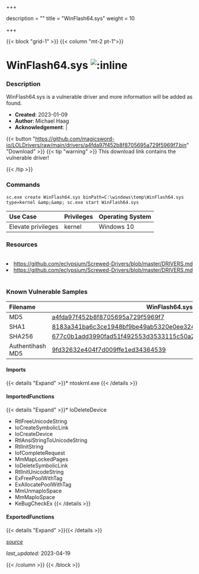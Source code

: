 +++

description = ""
title = "WinFlash64.sys"
weight = 10

+++


{{< block "grid-1" >}}
{{< column "mt-2 pt-1">}}


# WinFlash64.sys ![:inline](/images/twitter_verified.png) 


### Description

WinFlash64.sys is a vulnerable driver and more information will be added as found.

- **Created**: 2023-01-09
- **Author**: Michael Haag
- **Acknowledgement**:  | [](https://twitter.com/)

{{< button "https://github.com/magicsword-io/LOLDrivers/raw/main/drivers/a4fda97f452b8f8705695a729f5969f7.bin" "Download" >}}
{{< tip "warning" >}}
This download link contains the vulnerable driver!

{{< /tip >}}

### Commands

```
sc.exe create WinFlash64.sys binPath=C:\windows\temp\WinFlash64.sys type=kernel &amp;&amp; sc.exe start WinFlash64.sys
```

| Use Case | Privileges | Operating System | 
|:---- | ---- | ---- |
| Elevate privileges | kernel | Windows 10 |

### Resources
<br>
<li><a href=" https://github.com/eclypsium/Screwed-Drivers/blob/master/DRIVERS.md"> https://github.com/eclypsium/Screwed-Drivers/blob/master/DRIVERS.md</a></li>
<li><a href="https://github.com/eclypsium/Screwed-Drivers/blob/master/DRIVERS.md">https://github.com/eclypsium/Screwed-Drivers/blob/master/DRIVERS.md</a></li>
<br>

### Known Vulnerable Samples

| Filename | WinFlash64.sys |
|:---- | ---- | 
| MD5 | <a href="https://www.virustotal.com/gui/file/a4fda97f452b8f8705695a729f5969f7">a4fda97f452b8f8705695a729f5969f7</a> |
| SHA1 | <a href="https://www.virustotal.com/gui/file/8183a341ba6c3ce1948bf9be49ab5320e0ee324d">8183a341ba6c3ce1948bf9be49ab5320e0ee324d</a> |
| SHA256 | <a href="https://www.virustotal.com/gui/file/677c0b1add3990fad51f492553d3533115c50a242a919437ccb145943011d2bf">677c0b1add3990fad51f492553d3533115c50a242a919437ccb145943011d2bf</a> |
| Authentihash MD5 | <a href="https://www.virustotal.com/gui/search/authentihash%253A9fd32632e404f7d009ffe1ed34364539">9fd32632e404f7d009ffe1ed34364539</a> || Authentihash SHA1 | <a href="https://www.virustotal.com/gui/search/authentihash%253Ada21f5889f8374c3961856d681adec3d663d2964">da21f5889f8374c3961856d681adec3d663d2964</a> || Authentihash SHA256 | <a href="https://www.virustotal.com/gui/search/authentihash%253Af2b51fbeead17f5ee34d5b4a3a83c848fb76f8f0e80769212e137a7aa539a3bc">f2b51fbeead17f5ee34d5b4a3a83c848fb76f8f0e80769212e137a7aa539a3bc</a> || Signature | Phoenix Technology Ltd., VeriSign Class 3 Code Signing 2004 CA, VeriSign Class 3 Public Primary CA   |
#### Imports
{{< details "Expand" >}}* ntoskrnl.exe
{{< /details >}}
#### ImportedFunctions
{{< details "Expand" >}}* IoDeleteDevice
* RtlFreeUnicodeString
* IoCreateSymbolicLink
* IoCreateDevice
* RtlAnsiStringToUnicodeString
* RtlInitString
* IofCompleteRequest
* MmMapLockedPages
* IoDeleteSymbolicLink
* RtlInitUnicodeString
* ExFreePoolWithTag
* ExAllocatePoolWithTag
* MmUnmapIoSpace
* MmMapIoSpace
* KeBugCheckEx
{{< /details >}}
#### ExportedFunctions
{{< details "Expand" >}}{{< /details >}}



[*source*](https://github.com/magicsword-io/LOLDrivers/tree/main/yaml/winflash64.yaml)

*last_updated:* 2023-04-19








{{< /column >}}
{{< /block >}}
